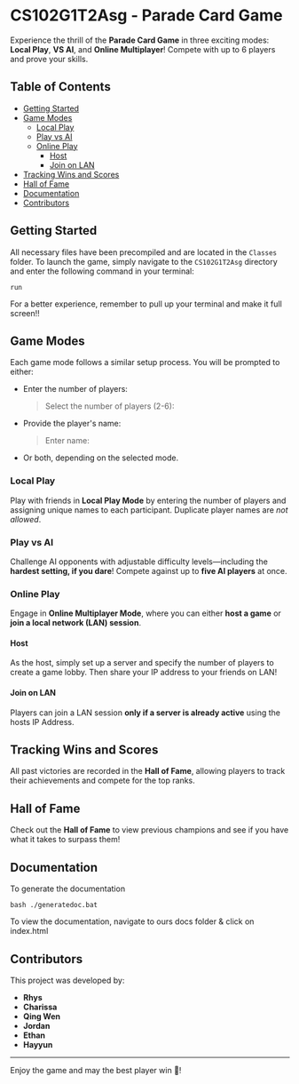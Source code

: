 # CS102G1T2Asg - Parade Card Game

Experience the thrill of the **Parade Card Game** in three exciting modes: **Local Play**, **VS AI**, and **Online Multiplayer**! Compete with up to 6 players and prove your skills.

## Table of Contents
- [Getting Started](#getting-started)
- [Game Modes](#game-modes)
  - [Local Play](#local-play)
  - [Play vs AI](#play-vs-ai)
  - [Online Play](#online-play)
    - [Host](#host)
    - [Join on LAN](#join-on-lan)
- [Tracking Wins and Scores](#tracking-wins-and-scores)
- [Hall of Fame](#hall-of-fame)
- [Documentation](#documentation)
- [Contributors](#contributors)

## Getting Started

All necessary files have been precompiled and are located in the `Classes` folder. To launch the game, simply navigate to the `CS102G1T2Asg` directory and enter the following command in your terminal:

```
run
```

For a better experience, remember to pull up your terminal and make it full screen!!

## Game Modes

Each game mode follows a similar setup process. You will be prompted to either:
- Enter the number of players:
  > Select the number of players (2-6):
- Provide the player's name:
  > Enter <player> name:
- Or both, depending on the selected mode.

### Local Play

Play with friends in **Local Play Mode** by entering the number of players and assigning unique names to each participant. Duplicate player names are *not allowed*.

### Play vs AI

Challenge AI opponents with adjustable difficulty levels—including the **hardest setting, if you dare**! Compete against up to **five AI players** at once.

### Online Play

Engage in **Online Multiplayer Mode**, where you can either **host a game** or **join a local network (LAN) session**.

#### Host

As the host, simply set up a server and specify the number of players to create a game lobby. Then share your IP address to your friends on LAN!

#### Join on LAN

Players can join a LAN session **only if a server is already active** using the hosts IP Address.

## Tracking Wins and Scores

All past victories are recorded in the **Hall of Fame**, allowing players to track their achievements and compete for the top ranks.

## Hall of Fame

Check out the **Hall of Fame** to view previous champions and see if you have what it takes to surpass them!

## Documentation

To generate the documentation
```
bash ./generatedoc.bat
```
To view the documentation, navigate to ours docs folder & click on index.html

## Contributors

This project was developed by:

- **Rhys**
- **Charissa**
- **Qing Wen**
- **Jordan**
- **Ethan**
- **Hayyun**

---

Enjoy the game and may the best player win 🎉!
